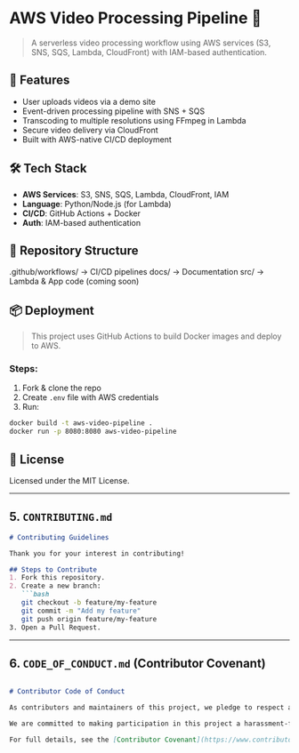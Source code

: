 # AWS Video Processing Pipeline 🎥

> A serverless video processing workflow using AWS services (S3, SNS, SQS, Lambda, CloudFront) with IAM-based authentication.

## 🚀 Features
- User uploads videos via a demo site
- Event-driven processing pipeline with SNS + SQS
- Transcoding to multiple resolutions using FFmpeg in Lambda
- Secure video delivery via CloudFront
- Built with AWS-native CI/CD deployment

## 🛠 Tech Stack
- **AWS Services**: S3, SNS, SQS, Lambda, CloudFront, IAM
- **Language**: Python/Node.js (for Lambda)
- **CI/CD**: GitHub Actions + Docker
- **Auth**: IAM-based authentication

## 📂 Repository Structure
.github/workflows/ → CI/CD pipelines
docs/ → Documentation
src/ → Lambda & App code (coming soon)


## 📦 Deployment
> This project uses GitHub Actions to build Docker images and deploy to AWS.

### Steps:
1. Fork & clone the repo
2. Create `.env` file with AWS credentials
3. Run:
```bash
docker build -t aws-video-pipeline .
docker run -p 8080:8080 aws-video-pipeline
```

## 📝 License
Licensed under the MIT License.


---

## **5. `CONTRIBUTING.md`**
```markdown
# Contributing Guidelines

Thank you for your interest in contributing!

## Steps to Contribute
1. Fork this repository.
2. Create a new branch:
   ```bash
   git checkout -b feature/my-feature
   git commit -m "Add my feature"
   git push origin feature/my-feature
3. Open a Pull Request.

```


---

## **6. `CODE_OF_CONDUCT.md`** (Contributor Covenant)
```markdown

# Contributor Code of Conduct

As contributors and maintainers of this project, we pledge to respect all people who contribute through reporting issues, posting feature requests, updating documentation, submitting pull requests, and other activities.

We are committed to making participation in this project a harassment-free experience for everyone.

For full details, see the [Contributor Covenant](https://www.contributor-covenant.org/version/2/1/code_of_conduct/).
